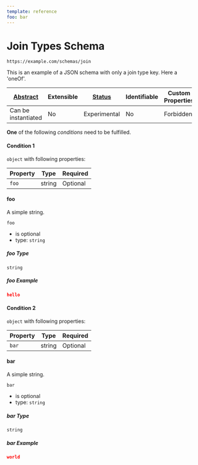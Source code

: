 ```yaml
---
template: reference
foo: bar
---
```


# Join Types Schema

```
https://example.com/schemas/join
```

This is an example of a JSON schema with only a join type key. Here a 'oneOf'.

| [Abstract](../abstract.md) | Extensible | [Status](../status.md) | Identifiable | Custom Properties | Additional Properties | Defined In |
|----------------------------|------------|------------------------|--------------|-------------------|-----------------------|------------|
| Can be instantiated | No | Experimental | No | Forbidden | Permitted | [join.schema.json](join.schema.json) |


**One** of the following *conditions* need to be fulfilled.


#### Condition 1


`object` with following properties:


| Property | Type | Required |
|----------|------|----------|
| `foo`| string | Optional |



#### foo

    
A simple string.

`foo`

* is optional
* type: `string`

##### foo Type


`string`






##### foo Example

```json
hello
```




#### Condition 2


`object` with following properties:


| Property | Type | Required |
|----------|------|----------|
| `bar`| string | Optional |



#### bar

    
A simple string.

`bar`

* is optional
* type: `string`

##### bar Type


`string`






##### bar Example

```json
world
```



